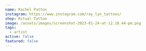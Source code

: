 ```yaml
---
name: Rachel Patton
instagram: https://www.instagram.com/ray_lyn_tattoos/
shop: Ritual Tattoo
image: /assets/images/screenshot-2023-01-24-at-12.10.44-pm.png
tags:
  - artist
active: false
featured: false
---
```

